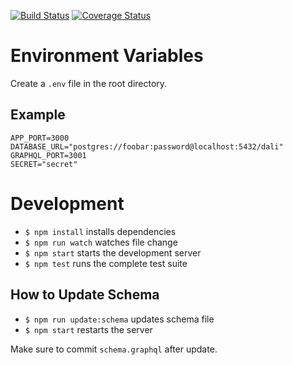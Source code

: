 [![Build Status](https://travis-ci.org/yszk0123/dali.svg?branch=master)](https://travis-ci.org/yszk0123/dali)
[![Coverage Status](https://coveralls.io/repos/github/yszk0123/dali/badge.svg?branch=master)](https://coveralls.io/github/yszk0123/dali?branch=master)

# Environment Variables

Create a `.env` file in the root directory.

## Example

```
APP_PORT=3000
DATABASE_URL="postgres://foobar:password@localhost:5432/dali"
GRAPHQL_PORT=3001
SECRET="secret"
```

# Development

- `$ npm install` installs dependencies
- `$ npm run watch` watches file change
- `$ npm start` starts the development server
- `$ npm test` runs the complete test suite

## How to Update Schema

- `$ npm run update:schema` updates schema file
- `$ npm start` restarts the server

Make sure to commit `schema.graphql` after update.
